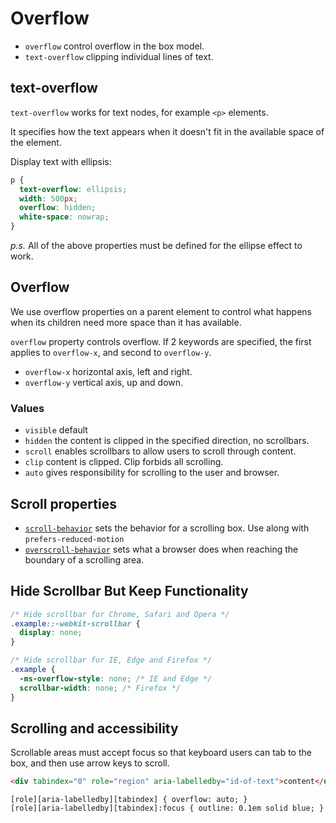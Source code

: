 # Overflow

- `overflow` control overflow in the box model.
- `text-overflow` clipping individual lines of text.

## text-overflow

`text-overflow` works for text nodes, for example `<p>` elements.

It specifies how the text appears when it doesn't fit in the available space of the element.

Display text with ellipsis:

```css
p {
  text-overflow: ellipsis;
  width: 500px;
  overflow: hidden;
  white-space: nowrap;
}
```

_p.s._ All of the above properties must be defined for the ellipse effect to work.

## Overflow

We use overflow properties on a parent element to control what happens when its children need more space than it has available.

`overflow` property controls overflow. If 2 keywords are specified, the first applies to `overflow-x`, and second to `overflow-y`.

- `overflow-x` horizontal axis, left and right.
- `overflow-y` vertical axis, up and down.

### Values

- `visible` default
- `hidden` the content is clipped in the specified direction, no scrollbars.
- `scroll` enables scrollbars to allow users to scroll through content.
- `clip` content is clipped. Clip forbids all scrolling.
- `auto` gives responsibility for scrolling to the user and browser.

## Scroll properties

- [`scroll-behavior`](https://developer.mozilla.org/en-US/docs/Web/CSS/scroll-behavior) sets the behavior for a scrolling box. Use along with `prefers-reduced-motion`
- [`overscroll-behavior`](https://developer.mozilla.org/en-US/docs/Web/CSS/overscroll-behavior) sets what a browser does when reaching the boundary of a scrolling area.

## Hide Scrollbar But Keep Functionality

```css
/* Hide scrollbar for Chrome, Safari and Opera */
.example::-webkit-scrollbar {
  display: none;
}

/* Hide scrollbar for IE, Edge and Firefox */
.example {
  -ms-overflow-style: none; /* IE and Edge */
  scrollbar-width: none; /* Firefox */
}
```

## Scrolling and accessibility

Scrollable areas must accept focus so that keyboard users can tab to the box, and then use arrow keys to scroll.

```html
<div tabindex="0" role="region" aria-labelledby="id-of-text">content</div>
```

```
[role][aria-labelledby][tabindex] { overflow: auto; }
[role][aria-labelledby][tabindex]:focus { outline: 0.1em solid blue; }
```

